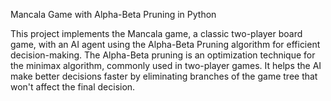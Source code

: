 Mancala Game with Alpha-Beta Pruning in Python


This project implements the Mancala game, a classic two-player board game, with an AI agent using the Alpha-Beta Pruning algorithm for efficient decision-making. The Alpha-Beta pruning is an optimization technique for the minimax algorithm, commonly used in two-player games. It helps the AI make better decisions faster by eliminating branches of the game tree that won't affect the final decision.
